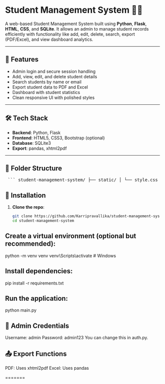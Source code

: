 
# Student Management System 🧑‍🎓

A web-based Student Management System built using **Python**, **Flask**, **HTML**, **CSS**, and **SQLite**. It allows an admin to manage student records efficiently with functionality like add, edit, delete, search, export (PDF/Excel), and view dashboard analytics.

---

## 🚀 Features

- Admin login and secure session handling
- Add, view, edit, and delete student details
- Search students by name or email
- Export student data to PDF and Excel
- Dashboard with student statistics
- Clean responsive UI with polished styles

---

## 🛠️ Tech Stack

- **Backend**: Python, Flask
- **Frontend**: HTML5, CSS3, Bootstrap (optional)
- **Database**: SQLite3
- **Export**: pandas, xhtml2pdf

---

## 📁 Folder Structure

<pre> ``` student-management-system/ ├── static/ │ └── style.css ├── templates/ │ ├── dashboard.html │ ├── edit.html │ ├── index.html │ ├── login.html │ └── students.html ├── images/ │ └── dashboard.png ├── auth.py ├── dashboard.py ├── database.py ├── main.py ├── students.py ├── requirements.txt ├── README.md └── database.db ``` </pre>


## 🔧 Installation

1. **Clone the repo**:
   ```bash
   git clone https://github.com/Karripravallika/student-management-system.git
   cd student-management-system

## Create a virtual environment (optional but recommended): 

python -m venv venv
venv\Scripts\activate   # Windows

## Install dependencies:
pip install -r requirements.txt

## Run the application:
python main.py

## 🔑 Admin Credentials

Username: admin
Password: admin123
You can change this in auth.py.

## 📤 Export Functions

PDF: Uses xhtml2pdf
Excel: Uses pandas

=======

